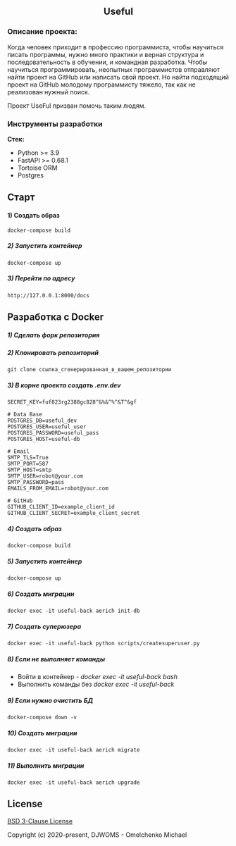 <h2 align="center">Useful</h2>


### Описание проекта:
Когда человек приходит в профессию программиста, чтобы научиться писать программы, нужно 
много практики и верная структура и последовательность в обучении, и командная разработка.
Чтобы научиться программировать, неопытных программистов отправляют найти проект на GitHub или написать свой проект. Но найти подходящий проект на GitHub молодому программисту тяжело, так как не реализован нужный поиск. 

Проект UseFul призван помочь таким людям.

### Инструменты разработки

**Стек:**
- Python >= 3.9
- FastAPI >= 0.68.1
- Tortoise ORM
- Postgres

## Старт

#### 1) Создать образ

    docker-compose build

##### 2) Запустить контейнер

    docker-compose up
    
##### 3) Перейти по адресу

    http://127.0.0.1:8000/docs

## Разработка с Docker

##### 1) Сделать форк репозитория

##### 2) Клонировать репозиторий

    git clone ссылка_сгенерированная_в_вашем_репозитории

##### 3) В корне проекта создать .env.dev

    SECRET_KEY=fuf823rg2388gc828^&%&^%^&T^&gf

    # Data Base
    POSTGRES_DB=useful_dev
    POSTGRES_USER=useful_user
    POSTGRES_PASSWORD=useful_pass
    POSTGRES_HOST=useful-db
    
    # Email
    SMTP_TLS=True
    SMTP_PORT=587
    SMTP_HOST=smtp
    SMTP_USER=robot@your.com
    SMTP_PASSWORD=pass
    EMAILS_FROM_EMAIL=robot@your.com

    # GitHub 
    GITHUB_CLIENT_ID=example_client_id
    GITHUB_CLIENT_SECRET=example_client_secret


##### 4) Создать образ

    docker-compose build

##### 5) Запустить контейнер

    docker-compose up
    
##### 6) Создать миграции

    docker exec -it useful-back aerich init-db
    
##### 7) Создать суперюзера

    docker exec -it useful-back python scripts/createsuperuser.py

##### 8) Если не выполняет команды

- Войти в контейнер - _docker exec -it useful-back bash_
- Выполнить команды без _docker exec -it useful-back_ 
                                                        
##### 9) Если нужно очистить БД

    docker-compose down -v
 
##### 10) Создать миграции

    docker exec -it useful-back aerich migrate
 
##### 11) Выполнить миграции

    docker exec -it useful-back aerich upgrade
 
 
## License

[BSD 3-Clause License](https://opensource.org/licenses/BSD-3-Clause)

Copyright (c) 2020-present, DJWOMS - Omelchenko Michael
